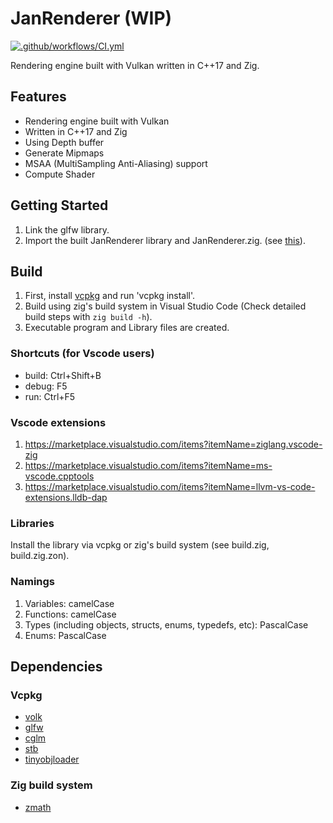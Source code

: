 # **JanRenderer (WIP)**

[![.github/workflows/CI.yml](https://github.com/Name-hw/JanRenderer/actions/workflows/CI.yml/badge.svg?branch=main)](https://github.com/Name-hw/JanRenderer/actions/workflows/CI.yml)

Rendering engine built with Vulkan written in C++17 and Zig.

## **Features**

- Rendering engine built with Vulkan
- Written in C++17 and Zig
- Using Depth buffer
- Generate Mipmaps
- MSAA (MultiSampling Anti-Aliasing) support
- Compute Shader

## **Getting Started**

1. Link the glfw library.
2. Import the built JanRenderer library and JanRenderer.zig. (see [this](https://github.com/Name-hw/JanRenderer/blob/main/src/TestApp/main.zig)).

## **Build**

1. First, install [vcpkg](https://vcpkg.io/) and run 'vcpkg install'.
2. Build using zig's build system in Visual Studio Code (Check detailed build steps with `zig build -h`).
3. Executable program and Library files are created.

### Shortcuts (for Vscode users)

- build: Ctrl+Shift+B
- debug: F5
- run: Ctrl+F5

### Vscode extensions

1. <https://marketplace.visualstudio.com/items?itemName=ziglang.vscode-zig>
2. <https://marketplace.visualstudio.com/items?itemName=ms-vscode.cpptools>
3. <https://marketplace.visualstudio.com/items?itemName=llvm-vs-code-extensions.lldb-dap>

### Libraries

Install the library via vcpkg or zig's build system (see build.zig, build.zig.zon).

### Namings

1. Variables: camelCase
2. Functions: camelCase
3. Types (including objects, structs, enums, typedefs, etc): PascalCase
4. Enums: PascalCase

## **Dependencies**

### Vcpkg

- [volk](https://github.com/zeux/volk)
- [glfw](https://github.com/glfw/glfw)
- [cglm](https://github.com/recp/cglm)
- [stb](https://github.com/nothings/stb)
- [tinyobjloader](https://github.com/tinyobjloader/tinyobjloader)

### Zig build system

- [zmath](https://github.com/zig-gamedev/zmath)
